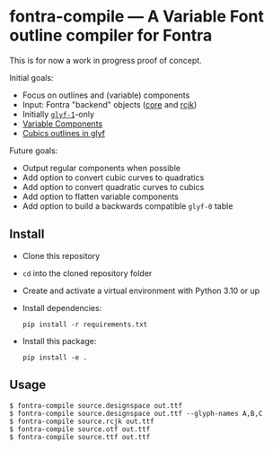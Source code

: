 # fontra-compile — A Variable Font outline compiler for Fontra

This is for now a work in progress proof of concept.

Initial goals:

- Focus on outlines and (variable) components
- Input: Fontra "backend" objects ([core](https://github.com/googlefonts/fontra/tree/main/src/fontra/backends) and [rcjk](https://github.com/googlefonts/fontra-rcjk/blob/main/src/fontra_rcjk/backend_fs.py))
- Initially [`glyf-1`](https://github.com/harfbuzz/boring-expansion-spec/blob/main/glyf1.md)-only
- [Variable Components](https://github.com/harfbuzz/boring-expansion-spec/blob/main/glyf1-varComposites.md)
- [Cubics outlines in glyf](https://github.com/harfbuzz/boring-expansion-spec/blob/main/glyf1-cubicOutlines.md)

Future goals:

- Output regular components when possible
- Add option to convert cubic curves to quadratics
- Add option to convert quadratic curves to cubics
- Add option to flatten variable components
- Add option to build a backwards compatible `glyf-0` table

## Install

- Clone this repository
- `cd` into the cloned repository folder
- Create and activate a virtual environment with Python 3.10 or up
- Install dependencies:

  `pip install -r requirements.txt`

- Install this package:

  `pip install -e .`

## Usage

    $ fontra-compile source.designspace out.ttf
    $ fontra-compile source.designspace out.ttf --glyph-names A,B,C
    $ fontra-compile source.rcjk out.ttf
    $ fontra-compile source.otf out.ttf
    $ fontra-compile source.ttf out.ttf
